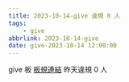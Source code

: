```yaml
---
title: 2023-10-14-give 違規 0 人
tags:
    - give
abbrlink: 2023-10-14-give
date: give-2023-10-14 12:00:00
---
```

give 板 [板規連結](https://www.ptt.cc/bbs/give/M.1612495900.A.C32.html)
昨天違規 0 人
